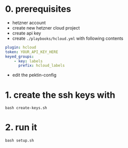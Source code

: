 # 0. prerequisites

-   hetzner account
-   create new hetzner cloud project
-   create api key
-   create `./playbooks/hcloud.yml` with following contents

```yml
plugin: hcloud
token: YOUR_API_KEY_HERE
keyed_groups:
    - key: labels
      prefix: hcloud_labels
```

-   edit the pektin-config

# 1. create the ssh keys with

`bash create-keys.sh`

# 2. run it

`bash setup.sh`
